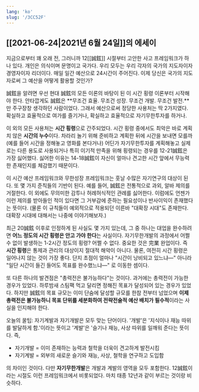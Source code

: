 ```yaml
---
lang: 'ko'
slug: '/3CC52F'
---
```


## [[2021-06-24|2021년 6월 24일]]의 에세이

지금으로부터 꽤 오래 전, 그러니까 12[[誠鉉]] 시절부터 고안한 사고 프레임워크가 하나 있다. 개인은 의식이며 문명이고 국가다. 우리 모두는 우리 각자의 국가의 지도자이자 경영자이자 리더이다. 매일 일간 예산으로 24시간이 주어진다. 이제 당신은 국가의 지도자로써 그 예산을 어떻게 활용할 것인가?

誠鉉을 알려면 우선 현대 誠鉉의 모든 이론의 바탕이 된 이 시간 횡령 이론부터 시작해야 한다. 안타깝게도 誠鉉은 **무조건 효율. 무조건 성장. 무조건 개발. 무조건 발전.**만 주구장창 생각하던 사람이었다. 그래서 예산으로써 정당한 사용처는 딱 2가지였다. 확실하고 효율적으로 여가를 즐기거나, 확실하고 효율적으로 자기무한투자를 하거나.

이 외의 모든 사용처는 **시간 횡령**으로 간주되었다. 시간 횡령 중에서도 최악은 바로 계획치 않은 **시간의 누수**이다. 차라리 놀기 위해 준비하고 계획한 뒤에 시간을 보내면 모를까 (예를 들어 시간을 정해놓고 영화를 본다거나) 어딘가 자기무한투자를 계획해놓고 실제로는 다른 용도로 사용되거나 특히 이기적 만족을 위해 횡령되는 경우를 12-21誠鉉은 가장 싫어했다. 싫어한 이유는 14-18誠鉉이 자신이 얼마나 견고한 시간 앞에서 무능력한 존재인지를 체감했기 때문이다.

이 시간 예산 프레임워크와 무한성장 프레임워크는 훗날 수많은 자기연구의 대상이 된다. 또 몇 가지 준칙들의 기반이 된다. 예를 들어, 誠鉉은 전통적으로 과외, 알바 제의를 거절한다. 이 외에도 무의미한 감투나 허례허식적인 관례를 싫어한다. 이럼에도 언젠가 이런 제의를 받아들인 적이 있다면 그 거부감에 준하는 필요성이나 반사이익이 존재했다는 뜻이다. (물론 이 규칙들이 예외적으로 적용되던 이른바 "대확장 시대"도 존재한다. 대확장 시대에 대해서는 나중에 이야기해보자.)

최근 20誠鉉 이후로 인정하게 된 사실도 몇 가지 있는데, 그 중 하나는 대업을 완수하려면 **어느 정도의 시간 횡령은 안고 가야 한다**는 사실이다. 자기무한개발의 과정에서 어쩔 수 없이 발생하는 1-2시간 정도의 횡령? 어쩔 수 없다. 중요한 것은 完業 완업이다. 즉 **시간 횡령**은 통제과 관리의 대상이지 절대적 해악이 아니다. 물론, 여전히 시간 횡령은 일어나지 않는 것이 가장 좋다. 단지 초점이 얼마나 "시간이 낭비되고 있느냐—" 아니라 "일단 시간이 들긴 들어도 목표를 완수했느냐—" 로 이동한 셈이다.

또 다른 하나의 발견점은 "총력전은 불가능하다"는 것이다. 과거에는 총력전이 가능한 경우가 있었다. 하루밤새 스팀팩 먹고 달리면 정해진 목표가 달성되어 있는 경우가 있었다. 하지만 誠鉉의 목표 규모는 이미 단숨에 달성할 규모를 한참 전부터 넘었으며 **이제 총력전은 불가능하니 목표 단위를 세분화하여 전략전술적 예산 배치가 필수적**이라는 사실을 인지해야 한다.

오늘의 꿀팁: 자기계발과 자기개발은 모두 맞는 단어이다. '개발'은 '지식이나 재능 따위를 발달하게 함.'이라는 뜻이고 '계발'은 '슬기나 재능, 사상 따위를 일깨워 준다는 뜻이다. 즉,

- 자기개발 = 이미 존재하는 능력과 철학을 더욱이 견고하게 발전시킴
- 자기계발 = 외부의 새로운 슬기와 재능, 사상, 철학을 연구하고 도입함

의 차이인 것이다. 다만 **자기무한개발**은 개발과 계발의 영역을 모두 포함한다. 12誠鉉이라는 시절도 이런 프레임워크에서 비롯되었다. 마치 태종 12년과 같이 부르는 것이랑 비슷하다.
